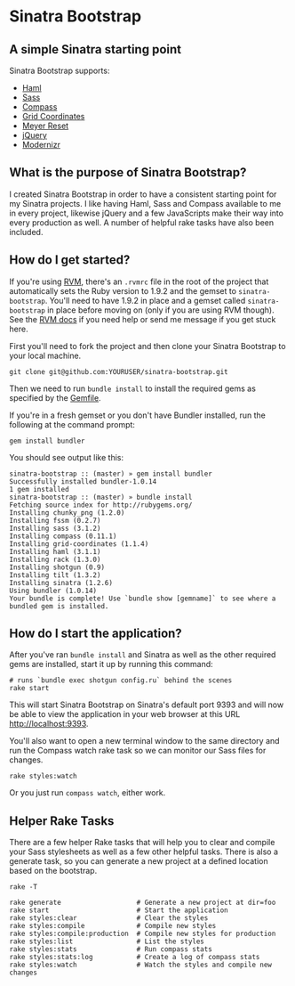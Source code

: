 # Sinatra Bootstrap

## A simple Sinatra starting point

Sinatra Bootstrap supports:

* [Haml](http://haml-lang.com/)
* [Sass](http://sass-lang.com/)
* [Compass](https://github.com/chriseppstein/compass)
* [Grid Coordinates](https://github.com/adamstac/grid-coordinates)
* [Meyer Reset](https://github.com/adamstac/meyer-reset)
* [jQuery](http://jquery.com/)
* [Modernizr](http://www.modernizr.com/)

## What is the purpose of Sinatra Bootstrap?

I created Sinatra Bootstrap in order to have a consistent starting point for my Sinatra projects. I like having Haml, Sass and Compass available to me in every project, likewise jQuery and a few JavaScripts make their way into every production as well. A number of helpful rake tasks have also been included.

## How do I get started?

If you're using [RVM](https://rvm.beginrescueend.com/), there's an `.rvmrc` file in the root of the project that automatically sets the Ruby version to 1.9.2 and the gemset to `sinatra-bootstrap`. You'll need to have 1.9.2 in place and a gemset called `sinatra-bootstrap` in place before moving on (only if you are using RVM though). See the [RVM docs](http://beginrescueend.com/rubies/docs/) if you need help or send me message if you get stuck here.

First you'll need to fork the project and then clone your Sinatra Bootstrap to your local machine.

    git clone git@github.com:YOURUSER/sinatra-bootstrap.git

Then we need to run `bundle install` to install the required gems as specified by the [Gemfile](https://github.com/adamstac/sinatra-bootstrap/blob/master/Gemfile).

If you're in a fresh gemset or you don't have Bundler installed, run the following at the command prompt:

    gem install bundler
    
You should see output like this:

    sinatra-bootstrap :: (master) » gem install bundler
    Successfully installed bundler-1.0.14
    1 gem installed
    sinatra-bootstrap :: (master) » bundle install
    Fetching source index for http://rubygems.org/
    Installing chunky_png (1.2.0) 
    Installing fssm (0.2.7) 
    Installing sass (3.1.2) 
    Installing compass (0.11.1) 
    Installing grid-coordinates (1.1.4) 
    Installing haml (3.1.1) 
    Installing rack (1.3.0) 
    Installing shotgun (0.9) 
    Installing tilt (1.3.2) 
    Installing sinatra (1.2.6) 
    Using bundler (1.0.14) 
    Your bundle is complete! Use `bundle show [gemname]` to see where a bundled gem is installed.

## How do I start the application?

After you've ran `bundle install` and Sinatra as well as the other required gems are installed, start it up by running this command:

    # runs `bundle exec shotgun config.ru` behind the scenes
    rake start

This will start Sinatra Bootstrap on Sinatra's default port 9393 and will now be able to view the application in your web browser at this URL [http://localhost:9393](http://localhost:9393).

You'll also want to open a new terminal window to the same directory and run the Compass watch rake task so we can monitor our Sass files for changes.

    rake styles:watch

Or you just run `compass watch`, either work.

## Helper Rake Tasks

There are a few helper Rake tasks that will help you to clear and compile your Sass stylesheets as well as a few other helpful tasks. There is also a generate task, so you can generate a new project at a defined location based on the bootstrap.

    rake -T
    
    rake generate                   # Generate a new project at dir=foo
    rake start                      # Start the application
    rake styles:clear               # Clear the styles
    rake styles:compile             # Compile new styles
    rake styles:compile:production  # Compile new styles for production
    rake styles:list                # List the styles
    rake styles:stats               # Run compass stats
    rake styles:stats:log           # Create a log of compass stats
    rake styles:watch               # Watch the styles and compile new changes
